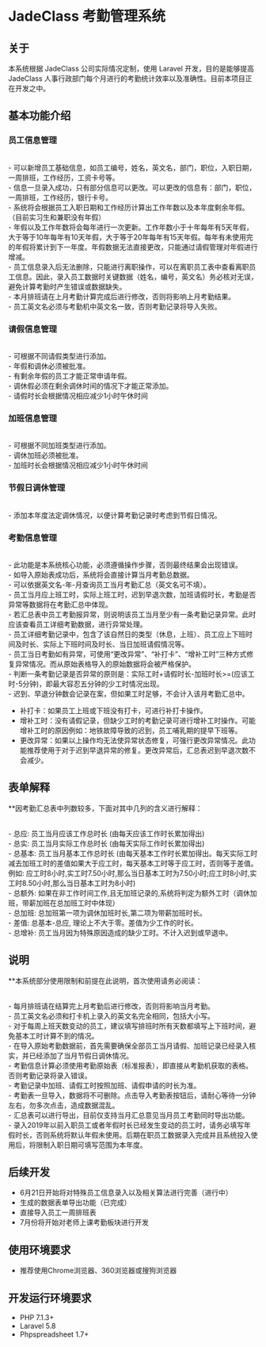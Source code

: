 # JadeClass 考勤管理系统
## 关于
本系统根据 JadeClass 公司实际情况定制，使用 Laravel 开发，目的是能够提高 JadeClass 人事行政部门每个月进行的考勤统计效率以及准确性。目前本项目正在开发之中。

## 基本功能介绍
### 员工信息管理
<br>- 可以新增员工基础信息，如员工编号，姓名，英文名，部门，职位，入职日期，一周排班，工作经历，工资卡号等。
<br>- 信息一旦录入成功，只有部分信息可以更改。可以更改的信息有：部门，职位，一周排班，工作经历，银行卡号。
<br>- 系统将会根据员工入职日期和工作经历计算出工作年数以及本年度剩余年假。（目前实习生和兼职没有年假）
<br>- 年假以及工作年数将会每年进行一次更新。工作年数小于十年每年有5天年假，大于等于10年每年有10天年假，大于等于20年每年有15天年假。每年有未使用完的年假将累计到下一年度。年假数据无法直接更改，只能通过请假管理对年假进行增减。
<br>- 员工信息录入后无法删除，只能进行离职操作，可以在离职员工表中查看离职员工信息。因此，录入员工数据时关键数据（姓名，编号，英文名）务必核对无误，避免计算考勤时产生错误或数据缺失。
<br>- 本月排班请在上月考勤计算完成后进行修改，否则将影响上月考勤结果。
<br>- 员工英文名必须与考勤机中英文名一致，否则考勤记录将导入失败。
### 请假信息管理
<br>- 可根据不同请假类型进行添加。
<br>- 年假和调休必须被批准。
<br>- 有剩余年假的员工才能正常申请年假。
<br>- 调休假必须在剩余调休时间的情况下才能正常添加。
<br>- 请假时长会根据情况相应减少1小时午休时间
### 加班信息管理
<br>- 可根据不同加班类型进行添加。
<br>- 调休加班必须被批准。
<br>- 加班时长会根据情况相应减少1小时午休时间
### 节假日调休管理
<br>- 添加本年度法定调休情况，以便计算考勤记录时考虑到节假日情况。
### 考勤信息管理
<br>- 此功能是本系统核心功能，必须遵循操作步骤，否则最终结果会出现错误。
<br>- 如导入原始表成功后，系统将会直接计算当月考勤总数据。
<br>- 可以依据英文名-年-月查询员工当月考勤汇总（英文名可不填）。
<br>- 员工当月应上班工时，实际上班工时，迟到早退次数，加班请假时长，考勤是否异常等数据将在考勤汇总中体现。
<br>- 若汇总表中员工考勤报异常，则说明该员工当月至少有一条考勤记录异常。此时应该查看员工详细考勤数据，进行异常处理。
<br>- 员工详细考勤记录中，包含了该自然日的类型（休息，上班）、员工应上下班时间及时长、实际上下班时间及时长、当日加班请假情况等。
<br>- 员工当日考勤如有异常，可使用“更改异常”、“补打卡”、“增补工时”三种方式修复异常情况。而从原始表格导入的原始数据将会被严格保护。
<br>- 判断一条考勤记录是否异常的原则是：实际工时+请假时长-加班时长>=(应该工时-5分钟)，即最大容忍五分钟的少工时情况出现。
<br>- 迟到、早退分钟数会记录在案，但如果工时足够，不会计入该月考勤汇总中。
* 补打卡：如果员工上班或下班没有打卡，可进行补打卡操作。
* 增补工时：没有请假记录，但缺少工时的考勤记录可进行增补工时操作。可能增补工时的原因例如：地铁故障导致的迟到，员工哺乳期的提早下班等。
* 更改异常：如果以上操作均无法使异常状态修复，可强行更改异常情况。此功能推荐使用于对于迟到早退异常的修复。更改异常后，汇总表迟到早退次数不会减少。

## 表单解释
**因考勤汇总表中列数较多，下面对其中几列的含义进行解释：

<br>- 总应: 员工当月应该工作总时长 (由每天应该工作时长累加得出)
<br>- 总实: 员工当月实际工作总时长 (由每天实际工作时长累加得出)
<br>- 总基本: 员工当月基本工作总时长 (由每天基本工作时长累加得出。每天实际工时减去加班工时的差值如果大于应工时，每天基本工时等于应工时，否则等于差值。例如: 应工时8小时,实工时7.50小时,那么当日基本工时为7.50小时;应工时8小时,实工时8.50小时,那么当日基本工时为8小时)
<br>- 总额外: 如果在非工作时间工作,且无加班记录的,系统将判定为额外工时（调休加班，带薪加班在总加班工时中体现）
<br>- 总加班: 总加班第一项为调休加班时长,第二项为带薪加班时长。
<br>- 差值: 总基本-总应, 理论上不大于零。差值为少工作的时长。
<br>- 总增补: 员工当月因为特殊原因造成的缺少工时。不计入迟到或早退中。

## 说明
**本系统部分使用限制和前提在此说明，首次使用请务必阅读：

<br>- 每月排班请在结算完上月考勤后进行修改，否则将影响当月考勤。
<br>- 员工英文名必须和打卡机上录入的英文名完全相同，包括大小写。
<br>- 对于每周上班天数变动的员工，建议填写排班时所有天数都填写上下班时间，避免基本工时计算不到的情况。
<br>- 在导入原始考勤数据前，首先需要确保全部员工当月请假、加班记录已经录入核实，并已经添加了当月节假日调休情况。
<br>- 考勤信息计算必须使用考勤原始表（标准报表），即直接从考勤机获取的表格。否则考勤记录将录入错误。
<br>- 考勤记录中加班、请假工时按照加班、请假申请的时长为准。
<br>- 考勤表一旦导入，数据将不可删除。点击导入考勤表按钮后，请耐心等待一分钟左右，勿多次点击，造成数据混乱。
<br>- 汇总表可以进行导出，目前仅支持当月汇总意见当月员工考勤同时导出功能。
<br>- 录入2019年以前入职员工或者年假时长已经发生变动的员工时，请务必填写年假时长，否则系统将默认年假未使用。后期在职员工数据录入完成并且系统投入使用后，将限制入职日期可填写范围为本年度。


## 后续开发
-   6月21日开始将对特殊员工信息录入以及相关算法进行完善（进行中）
-   生成的数据表单导出功能（已完成）
-   直接导入员工一周排班表
-   7月份将开始对老师上课考勤板块进行开发

## 使用环境要求
- 推荐使用Chrome浏览器、360浏览器或搜狗浏览器

## 开发运行环境要求
-   PHP 7.1.3+
-   Laravel 5.8
-   Phpspreadsheet 1.7+
